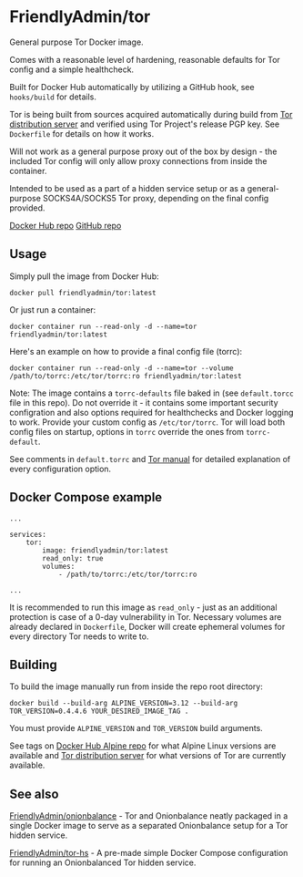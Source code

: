 # FriendlyAdmin/tor

General purpose Tor Docker image.

Comes with a reasonable level of hardening, reasonable defaults for Tor config and a simple healthcheck.

Built for Docker Hub automatically by utilizing a GitHub hook, see `hooks/build` for details.

Tor is being built from sources acquired automatically during build from [Tor distribution server](https://dist.torproject.org/) and verified using Tor Project's release PGP key. See `Dockerfile` for details on how it works.

Will not work as a general purpose proxy out of the box by design - the included Tor config will only allow proxy connections from inside the container.

Intended to be used as a part of a hidden service setup or as a general-purpose SOCKS4A/SOCKS5 Tor proxy, depending on the final config provided.

[Docker Hub repo](https://hub.docker.com/r/friendlyadmin/tor)
[GitHub repo](https://github.com/FriendlyAdmin/tor)

## Usage

Simply pull the image from Docker Hub:

```
docker pull friendlyadmin/tor:latest
```

Or just run a container:

```
docker container run --read-only -d --name=tor friendlyadmin/tor:latest
```

Here's an example on how to provide a final config file (torrc):

```
docker container run --read-only -d --name=tor --volume /path/to/torrc:/etc/tor/torrc:ro friendlyadmin/tor:latest
```

Note: The image contains a `torrc-defaults` file baked in (see `default.torcc` file in this repo).
Do not override it - it contains some important security configration and also options required for healthchecks and Docker logging to work.
Provide your custom config as `/etc/tor/torrc`. Tor will load both config files on startup, options in `torrc` override the ones from `torrc-default`.

See comments in `default.torrc` and [Tor manual](https://torproject.org/docs/tor-manual.html) for detailed explanation of every configuration option.

## Docker Compose example

```
...

services:
    tor:
        image: friendlyadmin/tor:latest
        read_only: true
        volumes:
            - /path/to/torrc:/etc/tor/torrc:ro

...
```

It is recommended to run this image as `read_only` - just as an additional protection is case of a 0-day vulnerability in Tor. Necessary volumes are already declared in `Dockerfile`, Docker will create ephemeral volumes for every directory Tor needs to write to.

## Building

To build the image manually run from inside the repo root directory:

```
docker build --build-arg ALPINE_VERSION=3.12 --build-arg TOR_VERSION=0.4.4.6 YOUR_DESIRED_IMAGE_TAG .
```

You must provide `ALPINE_VERSION` and `TOR_VERSION` build arguments.

See tags on [Docker Hub Alpine repo](https://hub.docker.com/_/alpine) for what Alpine Linux versions are available and [Tor distribution server](https://dist.torproject.org/) for what versions of Tor are currently available.

## See also

[FriendlyAdmin/onionbalance](https://github.com/FriendlyAdmin/onionbalance) - Tor and Onionbalance neatly packaged in a single Docker image to serve as a separated Onionbalance setup for a Tor hidden service.

[FriendlyAdmin/tor-hs](https://github.com/FriendlyAdmin/tor-hs) - A pre-made simple Docker Compose configuration for running an Onionbalanced Tor hidden service.
